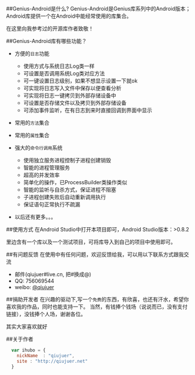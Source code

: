 ##Genius-Android是什么?
Genius-Android是Genius库系列中的Android版本；
Android库提供一个在Android中能经常使用的库集合。

在这里向我参考过的开源库作者致敬！

##Genius-Android库有哪些功能？

* 方便的`日志`功能
    *  使用方式与系统日志Log类一样
    *  可设置是否调用系统Log类对应方法
    *  可一键设置日志级别，如果不想显示设置一下就ok
    *  可实现将日志写入文件中保存以便查看分析
    *  可实现将日志一键拷贝到外部存储设备中
    *  可设置是否存储文件以及拷贝到外部存储设备
    *  可添加事件监听，在有日志到来时直接回调到界面中显示
* 常用的`方法`集合
* 常用的`属性`集合
* 强大的`命令行调用`系统
    *  使用独立服务进程控制子进程创建销毁
    *  智能的进程管理服务
    *  超高的并发效率
    *  简单化的操作，已ProcessBuilder类操作类似
    *  智能的监听与自杀方式，保证进程不阻塞
    *  子进程创建失败后自动重新调用执行
    *  保证语句正常执行不疏漏
    

* 以后还有更多。。。


##使用方式
在Android Studio中打开本项目即可，Android Studio版本：>0.8.2

里边含有一个库以及一个测试项目，可将库导入到自己的项目中使用即可。


##有问题反馈
在使用中有任何问题，欢迎反馈给我，可以用以下联系方式跟我交流

* 邮件(qiujuer#live.cn, 把#换成@)
* QQ: 756069544
* weibo: [@qiujuer](http://weibo.com/qiujuer)


##捐助开发者
在兴趣的驱动下,写一个`免费`的东西，有欣喜，也还有汗水，希望你喜欢我的作品，同时也能支持一下。
当然，有钱捧个钱场（说说而已，没有支付链接），没钱捧个人场，谢谢各位。

其实大家喜欢就好

##关于作者

```javascript
  var ihubo = {
    nickName  : "qiujuer",
    site : "http://qiujuer.net"
  }
```

